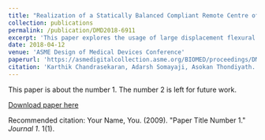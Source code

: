 ```yaml
---
title: "Realization of a Statically Balanced Compliant Remote Centre of Motion Mechanism for Robotic Surgery"
collection: publications
permalink: /publication/DMD2018-6911
excerpt: 'This paper explores the usage of large displacement flexural joints in developing a remote centre of motion mechanism for robotic surgery. A methodology for static balancing of the mechanism is also described.'
date: 2018-04-12
venue: 'ASME Design of Medical Devices Conference'
paperurl: 'https://asmedigitalcollection.asme.org/BIOMED/proceedings/DMD2018/40789/V001T07A011/271886'
citation: 'Karthik Chandrasekaran, Adarsh Somayaji, Asokan Thondiyath. (2018). &quot;Realization of a Statically Balanced Compliant Remote Centre of Motion Mechanism for Robotic Surgery.&quot; <i>ASME Design of Medical Devices Conference</i>.'
---
```

This paper is about the number 1. The number 2 is left for future work.

[Download paper here](https://asmedigitalcollection.asme.org/BIOMED/proceedings/DMD2018/40789/V001T07A011/271886)

Recommended citation: Your Name, You. (2009). "Paper Title Number 1." <i>Journal 1</i>. 1(1).
